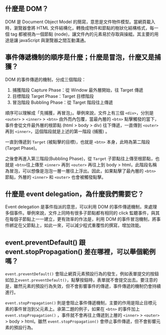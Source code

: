 ## 什麼是 DOM？
DOM 是 Document Object Model 的簡寫，意思是文件物件模型。當網頁載入時，瀏覽器會將 HTML 文件結構化，轉換成物件和節點的樹狀化結構格式，每一個 tag 都被視為一個節點 (node)，讓文件內的元素易於存取與操縱。其主要的用途是讓 javaScript 與瀏覽器之間互動溝通。

## 事件傳遞機制的順序是什麼；什麼是冒泡，什麼又是捕獲？
DOM 的事件傳遞的機制，分成三個階段：
1. 捕獲階段 Capture Phase：從 Window 最外層開始，往 Target 傳遞
2. 目標階段 Target Phase：Target 目標階段
3. 冒泡階段 Bubbling Phase：從 Target 階段往上傳遞  

順序可以理解成「先捕獲，再冒泡」。舉例來說，文件上有三個 `<div>`，分別是 `<outer>` > `<inner>` > `<btn>` 由外而內包覆，當最內層的 `<btn>` 點擊觸發的當下，事件會從文件最外層的根節點 (html > body > div) 往下傳遞，一直傳到 `<outer>` 再到 `<inner>`，這個階段就是上述的第一階段 (捕獲) 。  

一直到傳遞到 `Target` (被點擊的目標)，也就是 `<btn>` 本身，此時為第二階段 (Target Phase)。  

之後會再進入第三階段(Bubbling Phase)，從 `Target` 子節點往上傳至根節點，也就是 `<btn>`往上傳至 `<inner>` 再到 `<outer>`  再往上到 body > html，此階段名稱為冒泡，可以想像是泡泡一層一層往上浮出。因此，如果點擊了最內層的 `<btn>` 節點，外層的 `<inner>` 和 `<outer>` 也會被觸發點擊。

## 什麼是 event delegation，為什麼我們需要它？
Event delegation 是事件指派的意思，可以利用 DOM 的事件傳遞機制，來處理多個事件。舉例來說，文件上同時有很多子節點都有相同的 click 監聽事件，與其在每個子節點上一一建立，更有效率的作法是，利用 DOM 的事件冒泡機制，將事件綁定在父節點上，如此一來，可以減少程式重覆性的撰寫，增加效能。

## event.preventDefault() 跟 event.stopPropagation() 差在哪裡，可以舉個範例嗎？
`event.preventDefault()` 會阻止網頁元素預設行為的發生，例如表單提交的按鈕如加上`event.preventDefault()`，點擊按鈕時，表單就不會提交出去。要注意的是，雖然元素的預設行為失效，但不會影響事件的傳遞，事件傳遞的機制仍會持續進行。

`event.stopPropagation()` 則是會阻止事件傳遞機制，主要的作用是阻止目標元素的事件冒泡到父元素上。承第二題的例子，如果在 `<btn>` 的事件加上 `event.stopPropagation()` ，事件就不會再往上傳遞到上層的 `<inner>` > `<outer>`  > body > html。雖然 `event.stopPropagation()` 會停止事件傳遞，但不會影響元素的預設行為。
